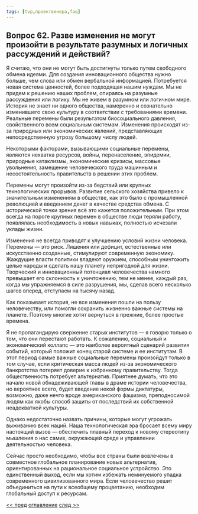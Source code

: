 ```yaml
---
tags: [tvp,проектвенера,faq]
---
```

## Вопрос 62. Разве изменения не могут произойти в результате разумных и логичных рассуждений и действий?

Я считаю, что они не могут быть достигнуты только путем свободного обмена идеями. Для создания инновационного общества нужно больше, чем слова или обмен вербальной информацией. Потребуется новая система ценностей, более подходящая нашим нуждам. Мы не придем к решению наших проблем, опираясь на разумные рассуждения или логику. Мы не живем в разумном или логичном мире. История не знает ни одного общества, намеренно и сознательно изменившего свою культуру в соответствии с требованиями времени. Реальные перемены были результатом биосоциального давления, свойственного всем социальным системам. Изменения происходят из-за природных или экономических явлений, представляющих непосредственную угрозу большому числу людей.

Некоторыми факторами, вызывающими социальные перемены, являются нехватка ресурсов, войны, перенаселение, эпидемии, природные катаклизмы, экономические кризисы, массовые увольнения, замещение человеческого труда машинным и несостоятельность правительств в решении этих проблем.

Перемены могут произойти из-за бедствий или крупных технологических прорывов. Развитие сельского хозяйства привело к значительным изменениям в обществе, как это было с промышленной революцией и введением денег в качестве средства обмена. С исторической точки зрения всё это кажется положительным. При этом всегда на пороге крупных перемен в обществе люди теряли работу, появлялась необходимость в новых навыках, полностью исчезали уклады жизни.

Изменения не всегда приводят к улучшению условий жизни человека. Перемены — это риск. Лишения или дефицит, естественные или искусственно созданные, стимулируют современную экономику. Жаждущие власти политики владеют оружием, способным уничтожить целые народы и сделать нашу планету непригодной для жизни. Творческий и инновационный потенциал человечества намного превышает его склонность к уничтожению, тем не менее, каждый раз, когда мы упражняемся в силе разрушения, мы, сделав всего несколько шагов вперед, отступаем на тысячу назад.

Как показывает история, не все изменения пошли на пользу человечеству, или помогли сохранить жизненно важные системы на планете. Поэтому многие хотят вернуться в прежние, более простые времена.

Я не пропагандирую свержение старых институтов — я говорю только о том, что они перестают работать. К сожалению, социальный и экономический коллапс — это наиболее вероятный сценарий развития событий, который положит конец старой системе и ее институтам. В этот период самые важные социальные перемены произойдут только в том случае, если критическая масса людей из-за экономического банкротства потеряет доверие к избранному правительству. Тогда общественность потребует альтернатив. Приятнее думать, что это начало новой обнадеживающей главы в драме истории человечества, но вероятнее всего, будет введение некой формы диктатуры, возможно, даже нечто вроде американского фашизма, преподносимой людям как якобы способ защиты от последствий их собственной неадекватной культуры.

Однако недостаточно назвать причины, которые могут угрожать выживанию всех наций. Наша технологическая эра бросает всему миру настоящий вызов — обеспечить плавный переход к новому стереотипу мышления о нас самих, окружающей среде и управлении деятельностью человека.

Сейчас просто необходимо, чтобы все страны были вовлечены в совместное глобальное планирование новых альтернатив, ориентированных на рациональное социальное устройство. Это единственный выход, если мы хотим избежать неминуемого упадка современного цивилизованного мира. Если человечество решит объединиться на пути к всеобщему процветанию, необходим глобальный доступ к ресурсам.

[<< пред](Вопрос%2061.%20Что%20нужно%20изменить%20в%20нашем%20мире,%20чтобы%20восстановить%20взаимосвязь%20человека%20с%20природой.md) [оглавление](FAQ%20%D0%BF%D0%BE%20%D0%BF%D1%80%D0%BE%D0%B5%D0%BA%D1%82%D1%83%20%C2%AB%D0%92%D0%B5%D0%BD%D0%B5%D1%80%D0%B0%C2%BB.md) [след >>](Вопрос%2063.%20Что%20гарантирует%20людям%20право%20на%20участие%20в%20жизни%20общества.md)